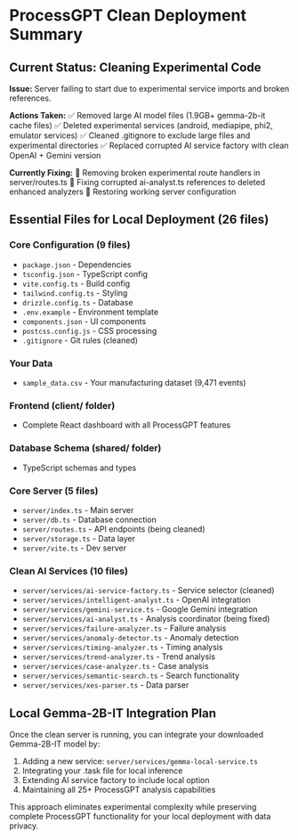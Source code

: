 # ProcessGPT Clean Deployment Summary

## Current Status: Cleaning Experimental Code

**Issue:** Server failing to start due to experimental service imports and broken references.

**Actions Taken:**
✅ Removed large AI model files (1.9GB+ gemma-2b-it cache files)
✅ Deleted experimental services (android, mediapipe, phi2, emulator services)
✅ Cleaned .gitignore to exclude large files and experimental directories
✅ Replaced corrupted AI service factory with clean OpenAI + Gemini version

**Currently Fixing:**
🔧 Removing broken experimental route handlers in server/routes.ts
🔧 Fixing corrupted ai-analyst.ts references to deleted enhanced analyzers
🔧 Restoring working server configuration

## Essential Files for Local Deployment (26 files)

### Core Configuration (9 files)
- `package.json` - Dependencies
- `tsconfig.json` - TypeScript config
- `vite.config.ts` - Build config
- `tailwind.config.ts` - Styling
- `drizzle.config.ts` - Database
- `.env.example` - Environment template
- `components.json` - UI components
- `postcss.config.js` - CSS processing
- `.gitignore` - Git rules (cleaned)

### Your Data
- `sample_data.csv` - Your manufacturing dataset (9,471 events)

### Frontend (client/ folder)
- Complete React dashboard with all ProcessGPT features

### Database Schema (shared/ folder)
- TypeScript schemas and types

### Core Server (5 files)
- `server/index.ts` - Main server
- `server/db.ts` - Database connection
- `server/routes.ts` - API endpoints (being cleaned)
- `server/storage.ts` - Data layer
- `server/vite.ts` - Dev server

### Clean AI Services (10 files)
- `server/services/ai-service-factory.ts` - Service selector (cleaned)
- `server/services/intelligent-analyst.ts` - OpenAI integration
- `server/services/gemini-service.ts` - Google Gemini integration
- `server/services/ai-analyst.ts` - Analysis coordinator (being fixed)
- `server/services/failure-analyzer.ts` - Failure analysis
- `server/services/anomaly-detector.ts` - Anomaly detection
- `server/services/timing-analyzer.ts` - Timing analysis
- `server/services/trend-analyzer.ts` - Trend analysis
- `server/services/case-analyzer.ts` - Case analysis
- `server/services/semantic-search.ts` - Search functionality
- `server/services/xes-parser.ts` - Data parser

## Local Gemma-2B-IT Integration Plan

Once the clean server is running, you can integrate your downloaded Gemma-2B-IT model by:

1. Adding a new service: `server/services/gemma-local-service.ts`
2. Integrating your .task file for local inference
3. Extending AI service factory to include local option
4. Maintaining all 25+ ProcessGPT analysis capabilities

This approach eliminates experimental complexity while preserving complete ProcessGPT functionality for your local deployment with data privacy.